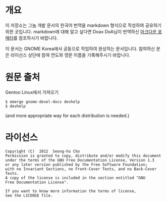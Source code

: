개요 
======
이 저장소는 그놈 개발 문서의 한국어 번역을 markdown 형식으로 작성하여 공유하기 위한 곳입니다. markdown에 대해 알고 싶다면 Doax DoA님이 번역하신 [마크다운 포매터](http://my.offree.net/post/120837303)를 참조하시기 바랍니다.

이 문서는 GNOME Korea에서 공동으로 작업하여 완성하는 문서입니다. 참여하신 분은 라이선스 상단에 참여 연도와 영문 이름을 기록해주시기 바랍니다.

원문 출처
======
Gentoo Linux에서 가져오기

	$ emerge gnome-devel-docs devhelp
	$ devhelp

(and more appropriate way for each distribution is needed.)

라이선스
======

	Copyright (C)  2012  Seong-ho Cho
	Permission is granted to copy, distribute and/or modify this document
	under the terms of the GNU Free Documentation License, Version 1.3
	or any later version published by the Free Software Foundation;
	with no Invariant Sections, no Front-Cover Texts, and no Back-Cover Texts.
	A copy of the license is included in the section entitled "GNU
	Free Documentation License".

	If you want to know more information the terms of license,
	See the LICENSE file.
